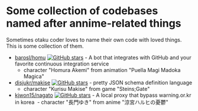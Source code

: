 # Some collection of codebases named after annime-related things

Sometimes otaku coder loves to name their own code with loved things. This is some collection of them.

- [barosl/homu](https://github.com/barosl/homu) [![GitHub stars](https://img.shields.io/github/stars/barosl/homu.svg)](https://github.com/barosl/homu/stargazers) - A bot that integrates with GitHub and your favorite continuous integration service
  - character "Homura Akemi" from animation "Puella Magi Madoka Magica"
- [disjukr/makise](https://github.com/disjukr/makise) [![GitHub stars](https://img.shields.io/github/stars/disjukr/makise.svg)](https://github.com/disjukr/makise/stargazers) - pretty JSON schema definition language
  - character "Kurisu Makise" from game "Steins;Gate"
- [kjwon15/nagato](https://github.com/Kjwon15/nagato) [![GitHub stars](https://img.shields.io/github/stars/Kjwon15/nagato.svg)](https://github.com/Kjwon15/nagato/stargazers) - A local proxy that bypass warning.or.kr in korea
  - character "長門ゆき" from anime "涼宮ハルヒの憂鬱"
